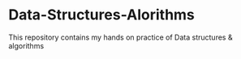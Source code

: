 # Data-Structures-Alorithms
This repository contains my hands on practice of Data structures &amp; algorithms
